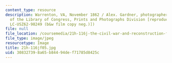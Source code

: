 ```yaml
---
content_type: resource
description: Warrenton, VA, November 1862 / Alex. Gardner, photographer. (Image courtesy
  of the Library of Congress, Prints and Photographs Division [reproduction number,
  LC-USZ62-98249 (b&w film copy neg.)])
file: null
file_location: /coursemedia/21h-116j-the-civil-war-and-reconstruction-fall-2005/308327398a65b84494def71785d8425c_21h-116jf05.jpg
file_type: image/jpeg
resourcetype: Image
title: 21h-116jf05.jpg
uid: 30832739-8a65-b844-94de-f71785d8425c
---
```


